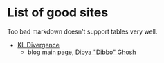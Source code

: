 # List of good sites
Too bad markdown doesn't support tables very well.


- [KL Divergence](https://dibyaghosh.com/blog/probability/kldivergence.html)
    - blog main page, [Dibya "Dibbo" Ghosh](https://dibyaghosh.com/blog)